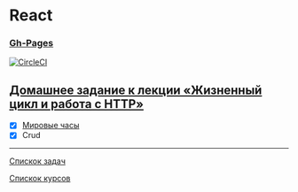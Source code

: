 # React
### [Gh-Pages](https://tomsg03.github.io/ra-lifecycle-crud/)

[![CircleCI](https://circleci.com/gh/TomSG03/ra-lifecycle-crud/tree/main.svg?style=svg)](https://circleci.com/gh/TomSG03/ra-lifecycle-crud/tree/main)

## [Домашнее задание к лекции «Жизненный цикл и работа с HTTP»](https://github.com/TomSG03/ra16-homeworks/tree/master/lifecycle-http)

- [x] [Мировые часы](https://github.com/TomSG03/ra-lifecycle-watches)
- [x] Crud

---
[Спискок задач](https://github.com/TomSG03/ra-homeworks-list)

[Спискок курсов](https://github.com/TomSG03/Training-in-Netology)
